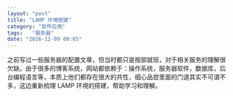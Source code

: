 ```yaml
---
layout: "post"
title: "LAMP 环境搭建"
category: "软件应用"
tags:   "服务器"
date: "2016-12-09 09:05"
---
```


之前写过一些服务器的配置文章，但当时都只是按部就班，对于相关服务的理解很欠缺。由于很多的博客系统，网站都依赖于：操作系统，服务器软件，数据库，后台编程语言等，本质上他们都存在很大的共性，细心品尝里面的门道其实不可谓不多，这边重新梳理 LAMP 环境的搭建，帮助学习和理解。

<!-- more -->
